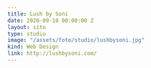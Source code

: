 ```yaml
---
title: Lush by Soni
date: 2020-09-18 00:00:00 Z
layout: sito
type: studio
image: "/assets/foto/studio/lushbysoni.jpg"
kind: Web Design
link: http://lushbysoni.com/
---
```

